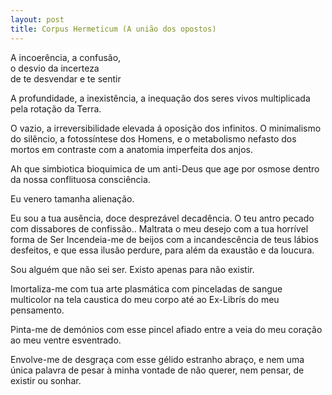 ```yaml
---
layout: post
title: Corpus Hermeticum (A união dos opostos)
---
```


A incoerência, a confusão,<br />
o desvio da incerteza<br />
de te desvendar e te sentir<br />
 
A profundidade, a inexistência,
a inequação dos seres vivos
multiplicada  pela rotação da Terra.
 
O vazio,
a irreversibilidade elevada á oposição dos infinitos.
O minimalismo do silêncio,
a fotossíntese dos Homens,
e o metabolismo nefasto dos mortos
em contraste com a anatomia imperfeita dos anjos.
 
Ah que simbiotica
bioquimica de um anti-Deus que age
por osmose dentro da nossa
conflituosa consciência.
 
Eu venero tamanha alienação.
 
Eu sou a tua ausência,
doce desprezável decadência.
O teu antro pecado 
com dissabores de confissão..
Maltrata o meu desejo
com a tua horrível forma de Ser
Incendeia-me de beijos com a
incandescência de teus lábios desfeitos,
e que essa ilusão perdure,
para além da exaustão e da loucura.
 
Sou alguém que não sei ser.
Existo apenas para não existir.
 
Imortaliza-me com tua arte plasmática
com pinceladas de sangue multicolor
na tela caustica do meu corpo
até ao Ex-Librís do meu pensamento.
 
Pinta-me de demónios com esse
pincel afiado
entre a veia do meu coração
ao meu ventre esventrado.
 
Envolve-me de desgraça
com esse gélido estranho abraço,
e nem uma única palavra de pesar
à minha vontade de não querer, nem pensar, 
de existir ou sonhar.
